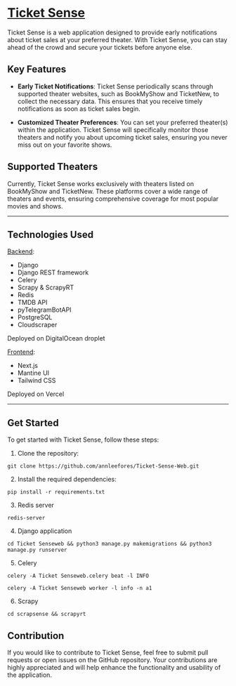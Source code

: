 # [Ticket Sense](https://ticketsense.app/)

Ticket Sense is a web application designed to provide early notifications about ticket sales at your preferred theater. With Ticket Sense, you can stay ahead of the crowd and secure your tickets before anyone else.

## Key Features
- **Early Ticket Notifications**: Ticket Sense periodically scans through supported theater websites, such as BookMyShow and TicketNew, to collect the necessary data. This ensures that you receive timely notifications as soon as ticket sales begin.

- **Customized Theater Preferences**: You can set your preferred theater(s) within the application. Ticket Sense will specifically monitor those theaters and notify you about upcoming ticket sales, ensuring you never miss out on your favorite shows.


## Supported Theaters

Currently, Ticket Sense works exclusively with theaters listed on BookMyShow and TicketNew. These platforms cover a wide range of theaters and events, ensuring comprehensive coverage for most popular movies and shows.

---

## Technologies Used

[Backend](https://github.com/annleefores/Ticket-Sense-Web): 
- Django
- Django REST framework 
- Celery 
- Scrapy & ScrapyRT 
- Redis 
- TMDB API
- pyTelegramBotAPI 
- PostgreSQL 
- Cloudscraper

Deployed on DigitalOcean droplet

[Frontend](https://github.com/annleefores/Ticket-Sense-Web-Frontend): 
- Next.js 
- Mantine UI 
- Tailwind CSS

Deployed on Vercel 

---

## Get Started

To get started with Ticket Sense, follow these steps:

1. Clone the repository:

```
git clone https://github.com/annleefores/Ticket-Sense-Web.git
```

2. Install the required dependencies:

```
pip install -r requirements.txt
```

3. Redis server

```
redis-server
```

4. Django application

```
cd Ticket Senseweb && python3 manage.py makemigrations && python3 manage.py runserver
```

5. Celery

```
celery -A Ticket Senseweb.celery beat -l INFO
```

```
celery -A Ticket Senseweb worker -l info -n a1
```

6. Scrapy

```
cd scrapsense && scrapyrt
```

## Contribution

If you would like to contribute to Ticket Sense, feel free to submit pull requests or open issues on the GitHub repository. Your contributions are highly appreciated and will help enhance the functionality and usability of the application.
